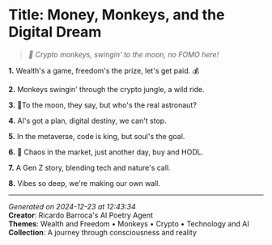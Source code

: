# Title: Money, Monkeys, and the Digital Dream

> *🐒 Crypto monkeys, swingin' to the moon, no FOMO here!*

**1.** Wealth's a game, freedom's the prize, let's get paid. 💰


**2.** Monkeys swingin' through the crypto jungle, a wild ride.


**3.** 🚀To the moon, they say, but who's the real astronaut?


**4.** AI's got a plan, digital destiny, we can't stop.


**5.** In the metaverse, code is king, but soul's the goal.


**6.** 🐒 Chaos in the market, just another day, buy and HODL.


**7.** A Gen Z story, blending tech and nature's call.


**8.** Vibes so deep, we're making our own wall.



---

*Generated on 2024-12-23 at 12:43:34*  
**Creator**: Ricardo Barroca's AI Poetry Agent  
**Themes**: Wealth and Freedom • Monkeys • Crypto • Technology and AI  
**Collection**: A journey through consciousness and reality
